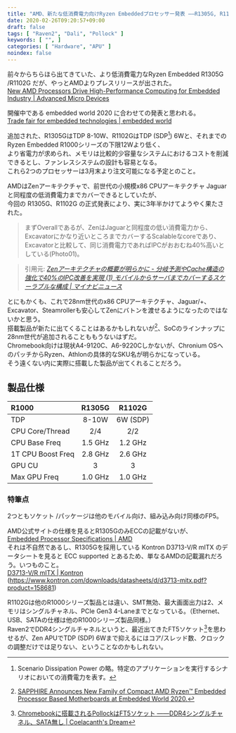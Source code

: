```yaml
---
title: "AMD、新たな低消費電力向けRyzen Embeddedプロセッサー発表 ――R1305G, R1102G"
date: 2020-02-26T09:20:57+09:00
draft: false
tags: [ "Raven2", "Dali", "Pollock" ]
keywords: [ "", ]
categories: [ "Hardware", "APU" ]
noindex: false
---
```


前々からちらほら出てきていた、より低消費電力なRyzen Embedded R1305G /R1102G だが、やっとAMDよりプレスリリースが出された。  
[New AMD Processors Drive High-Performance Computing for Embedded Industry | Advanced Micro Devices](https://ir.amd.com/news-releases/news-release-details/new-amd-processors-drive-high-performance-computing-embedded)  

開催中である embedded world 2020 に合わせての発表と思われる。  
[Trade fair for embedded technologies | embedded world](https://www.embedded-world.de/en)  

追加された、R1305GはTDP 8-10W、R1102GはTDP (SDP[^1]) 6Wと、それまでのRyzen Embedded R1000シリーズの下限12Wより低く、  
より省電力が求められ、メモリは比較的少容量なシステムにおけるコストを削減できるとし、ファンレスシステムの設計も容易となる。  
これら2つのプロセッサーは3月末より注文可能になる予定とのこと。  

[^1]: Scenario Dissipation Power の略。特定のアプリケーションを実行するシナリオにおいての消費電力を表す。  

AMDはZenアーキテクチャで、前世代の小規模x86 CPUアーキテクチャ Jaguarと同程度の低消費電力までカバーできるとしていたが、  
今回の R1305G、R1102G の正式発表により、実に3年半かけてようやく果たされた。  

 > まずOverallであるが、ZenはJaguarと同程度の低い消費電力から、Excavatorにかなり近いところまでカバーするScalableなcoreであり、Excavatorと比較して、同じ消費電力であればIPCがおおむね40%高いとしている(Photo01)。

 > 引用元: <cite>[Zenアーキテクチャの概要が明らかに - 分岐予測やCache構造の強化で40%のIPC改善を実現 (1) モバイルからサーバまでカバーするスケーラブルな構成 | マイナビニュース](https://news.mynavi.jp/article/20160830-zen/)</cite>

とにもかくも、これで28nm世代のx86 CPUアーキテクチャ、Jaguar/+、Excavator、Steamrollerも安心してZenにバトンを渡せるようになったのではないかと思う。  
搭載製品が新たに出てくることはあるかもしれないが[^3]、SoCのラインナップに28nm世代が追加されることももうないはずだ。  
Chromebook向けは現状A4-9120C、A6-9220Cしかないが、Chronium OSへのパッチからRyzen、Athlonの具体的なSKU名が明らかになっている。  
そう遠くない内に実際に搭載した製品が出てくれることだろう。  

[^3]: [SAPPHIRE Announces New Family of Compact AMD Ryzen™ Embedded Processor Based Motherboards at Embedded World 2020.](https://www.sapphiretech.com/en/news/embeddedworldmb)  

## 製品仕様

| R1000 | R1305G | R1102G |
| :--- | :---: | :---: |
| TDP | 8-10W | 6W (SDP) |
| CPU Core/Thread | 2/4 | 2/2 |
| CPU Base Freq | 1.5 GHz | 1.2 GHz |
| 1T CPU Boost Freq | 2.8 GHz | 2.6 GHz |
| GPU CU | 3 | 3 |
| Max GPU Freq | 1.0 GHz | 1.0 GHz |

### 特筆点
2つともソケット /パッケージは他のモバイル向け、組み込み向け同様のFP5。

AMD公式サイトの仕様を見るとR1305GのみECCの記載がないが、  
[Embedded Processor Specifications | AMD](https://www.amd.com/en/products/specifications/embedded)  
それは不自然であるし、R1305Gを採用している Kontron D3713-V/R mITX のデータシートを見ると ECC supported とあるため、単なるAMDの記載漏れだろう。<span class="hide">いつものこと。</span>  
[D3713-V/R mITX | Kontron](https://www.kontron.com/products/boards-and-standard-form-factors/motherboards/mini-itx/d3713-v-r-mitx.html)  
(<https://www.kontron.com/downloads/datasheets/d/d3713-mitx.pdf?product=158681>)  

R1102Gは他のR1000シリーズ製品とは違い、SMT無効、最大画面出力は2、メモリはシングルチャネル、PCIe Gen3 4-Laneまでとなっている。（Ethernet、USB、SATAの仕様は他のR1000シリーズ製品同様。）  
Raven2でDDR4シングルチャネルというと、最近出てきたFT5ソケット[^2]を思わせるが、Zen APUでTDP (SDP) 6Wまで抑えるにはコア/スレッド数、クロックの調整だけでは足りない、ということなのかもしれない。  

[^2]: [Chromebookに搭載されるPollockはFT5ソケット ――DDR4シングルチャネル、SATA無し | Coelacanth's Dream](/posts/2020/02/12/amd-pollock-ft5/)
